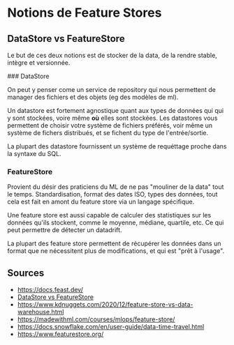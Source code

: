 # Notions de Feature Stores

## DataStore vs FeatureStore

Le but de ces deux notions est de stocker de la data, de la rendre stable, intègre et versionnée.

### DataStore

On peut y penser come un service de repository qui nous permettent de manager des fichiers et des objets (eg des modèles de ml).

Un datastore est fortement agnostique quant aux types de données qui qui y sont stockées, voire même **où** elles sont stockées. Les datastores vous permettent de choisir votre système de fichiers préférés, voir même un système de fichers distribués, et se fichent du type de l'entrée/sortie.

La plupart des datastore fournissent un système de requéttage proche dans la syntaxe du SQL.

### FeatureStore

Provient du désir des praticiens du ML de ne pas "mouliner de la data" tout le temps. Standardisation, format des dates ISO, types des données, tout cela est fait en amont du feature store via un langage spécifique.

Une feature store est aussi capable de calculer des statistiques sur les données qu'ils stockent, comme le moyenne, médiane, quartile, etc. Ce qui peut permettre de détecter un datadrift.

La plupart des feature store permettent de récupérer les données dans un format que ne nécessitent plus de modifications, et qui est "prêt à l'usage".

## Sources

- https://docs.feast.dev/
- [DataStore vs FeatureStore](https://clear.ml/blog/datastore-vs-featurestore/)
- https://www.kdnuggets.com/2020/12/feature-store-vs-data-warehouse.html
- https://madewithml.com/courses/mlops/feature-store/
- https://docs.snowflake.com/en/user-guide/data-time-travel.html
- https://www.featurestore.org/